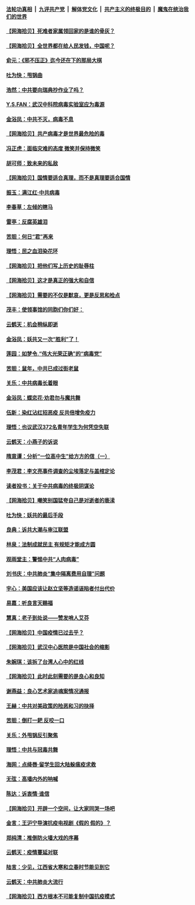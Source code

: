 ####  [法轮功真相](../../../../basic/blob/master/README.md?t=04010430) &nbsp;|&nbsp; [九评共产党](../../../../9ping.md/blob/master/README.md?t=04010430) &nbsp;|&nbsp; [解体党文化](../../../../jtdwh.md/blob/master/README.md?t=04010430)  &nbsp;|&nbsp; [共产主义的终极目的](../../../../gczydzjmd.md/blob/master/README.md?t=04010430) &nbsp;|&nbsp; [魔鬼在统治我们的世界](../../../../mgztzwmdsj.md/blob/master/README.md?t=04010430) 

#### [【网海拾贝】死难者家属领回家的是谁的骨灰？](../pages/nsc993/n11990938.md?t=04010430) 

#### [【网海拾贝】全世界都在给人民发钱，中国呢？](../pages/nsc993/n11989723.md?t=04010430) 

#### [俞元：《邪不压正》迄今还在下的那局大棋](../pages/nsc993/n11989162.md?t=04010430) 

#### [吐为快：甩锅曲](../pages/nsc993/n11988323.md?t=04010430) 

#### [浩然：中共要向瑞典抄作业了吗？](../pages/nsc993/n11988046.md?t=04010430) 

#### [Y.S.FAN：武汉中科院病毒实验室应为毒源](../pages/nsc993/n11987185.md?t=04010430) 

#### [金浴凤：中共不灭，病毒不息](../pages/nsc993/n11984947.md?t=04010430) 

#### [【网海拾贝】共产病毒才是世界最危险的毒](../pages/nsc993/n11984863.md?t=04010430) 

#### [冯正虎：面临灾难的态度 微笑并保持微笑](../pages/nsc993/n11984764.md?t=04010430) 

#### [胡可师：致未来的私敌](../pages/nsc993/n11984718.md?t=04010430) 

#### [【网海拾贝】国情要适合真理，而不是真理要适合国情](../pages/nsc993/n11982864.md?t=04010430) 

#### [振玉：满江红·中共病毒](../pages/nsc993/n11976805.md?t=04010430) 

#### [李春草：左倾的瞎马](../pages/nsc993/n11976792.md?t=04010430) 

#### [雷亭：反腐英雄泪](../pages/nsc993/n11976283.md?t=04010430) 

#### [苦胆：何日“君”再来](../pages/nsc993/n11976469.md?t=04010430) 

#### [理悟：民之血泪染花环](../pages/nsc993/n11976262.md?t=04010430) 

#### [【网海拾贝】把他们写上历史的耻辱柱](../pages/nsc993/n11975802.md?t=04010430) 

#### [【网海拾贝】这才是真正的强大和自信](../pages/nsc993/n11973195.md?t=04010430) 

#### [【网海拾贝】需要的不仅是默哀，更是反思和检点](../pages/nsc993/n11969417.md?t=04010430) 

#### [茂丰：使领事馆的同胞们你们好：](../pages/nsc993/n11966111.md?t=04010430) 

#### [云鹤天：机会稍纵即逝](../pages/nsc993/n11966095.md?t=04010430) 

#### [金浴凤：妖共又一次“胜利”了！](../pages/nsc993/n11964685.md?t=04010430) 

#### [莲园：如梦令.“伟大光荣正确”的“病毒党”](../pages/nsc993/n11964567.md?t=04010430) 

#### [苦胆：鼠年，中共已成过街老鼠](../pages/nsc993/n11963931.md?t=04010430) 

#### [关乐：中共病毒长着眼](../pages/nsc993/n11963008.md?t=04010430) 

#### [金浴凤：蝶恋花‧劝君勿与魔共舞](../pages/nsc993/n11962977.md?t=04010430) 

#### [伍新：染红沾红招恶疫 反共倍增免疫力](../pages/nsc993/n11962505.md?t=04010430) 

#### [理悟：也议武汉372名青年学生为何凭空失联](../pages/nsc993/n11961013.md?t=04010430) 

#### [云鹤天：小燕子的诉说](../pages/nsc993/n11961006.md?t=04010430) 

#### [隋意谭：分析“一位高中生”给方方的信（一）](../pages/nsc993/n11960992.md?t=04010430) 

#### [李茂君：李文亮事件调查的尘埃落定与盖棺定论](../pages/nsc993/n11960956.md?t=04010430) 

#### [读者投书：关于中共病毒的终极阴谋论](../pages/nsc993/n11960396.md?t=04010430) 

#### [【网海拾贝】嘲笑别国猛夸自己是对逝者的亵渎](../pages/nsc993/n11953787.md?t=04010430) 

#### [吐为快：妖共的最后手段](../pages/nsc993/n11953575.md?t=04010430) 

#### [良典：诉共大潮与审江联盟](../pages/nsc993/n11953551.md?t=04010430) 

#### [林泉：法制成就民主 有规矩才能成方圆](../pages/nsc993/n11953452.md?t=04010430) 

#### [观雨堂主：警惕中共“人肉病毒”](../pages/nsc993/n11951260.md?t=04010430) 

#### [刘书庆：中共肺炎“集中隔离费用自理”问题](../pages/nsc993/n11950783.md?t=04010430) 

#### [宇心：美国应该让赵立坚等造谣诬陷者付出代价](../pages/nsc993/n11950309.md?t=04010430) 

#### [易嘉：听良言天赐福](../pages/nsc993/n11949334.md?t=04010430) 

#### [慧真：老子到处说——赞发哨人艾芬](../pages/nsc993/n11949274.md?t=04010430) 

#### [【网海拾贝】中国疫情已过去乎？](../pages/nsc993/n11949052.md?t=04010430) 

#### [【网海拾贝】武汉中心医院是中国社会的缩影](../pages/nsc993/n11946574.md?t=04010430) 

#### [朱婉琪：该拆了台湾人心中的红线](../pages/nsc993/n11946959.md?t=04010430) 

#### [【网海拾贝】此时此刻需要的是良心和良知](../pages/nsc993/n11945471.md?t=04010430) 

#### [谢燕益：良心艺术家追魂案情况通报](../pages/nsc993/n11945327.md?t=04010430) 

#### [王赫：中共对美政策的险恶和习的抉择](../pages/nsc993/n11944942.md?t=04010430) 

#### [苦胆：倒打一耙 反咬一口](../pages/nsc993/n11944542.md?t=04010430) 

#### [关乐：外甩锅反引聚焦](../pages/nsc993/n11944211.md?t=04010430) 

#### [理悟：中共与冠毒共舞](../pages/nsc993/n11944197.md?t=04010430) 

#### [海网：点绛唇‧留学生回大陆躲瘟疫求救](../pages/nsc993/n11944043.md?t=04010430) 

#### [无弦：高墙内外的呐喊](../pages/nsc993/n11943684.md?t=04010430) 

#### [陈达：诉衷情·谁信](../pages/nsc993/n11942899.md?t=04010430) 

#### [【网海拾贝】开辟一个空间，让大家同哭一场吧](../pages/nsc993/n11942165.md?t=04010430) 

#### [金言：王沪宁导演抗疫电视剧《假的 假的》？](../pages/nsc993/n11941510.md?t=04010430) 

#### [郑纯清：推倒防火墙大戏的序幕](../pages/nsc993/n11940838.md?t=04010430) 

#### [云鹤天：疫情蔓延对联](../pages/nsc993/n11940579.md?t=04010430) 

#### [陆言：少见，江西省大寒和立春时节能见到它](../pages/nsc993/n11939983.md?t=04010430) 

#### [云鹤天：中共肺炎大流行](../pages/nsc993/n11939902.md?t=04010430) 

#### [【网海拾贝】西方根本不可能复制中国抗疫模式](../pages/nsc993/n11939725.md?t=04010430) 

